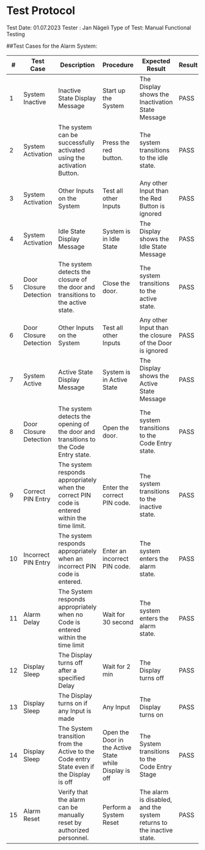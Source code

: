 # Test Protocol

Test Date: 01.07.2023
Tester : Jan Nägeli 
Type of Test: Manual Functional Testing

##Test Cases for the Alarm System:

| # | Test Case | Description | Procedure | Expected Result | Result |
|---|-----------|-------------|-----------|-----------------|--------|
| 1 | System Inactive | Inactive State Display Message | Start up the System | The Display shows the Inactivation State Message | PASS |
| 2 | System Activation | The system can be successfully activated using the activation Button. | Press the red button. | The system transitions to the idle state. | PASS |
| 3 | System Activation | Other Inputs on the System | Test all other Inputs | Any other Input than the Red Button is ignored | PASS |
| 4 | System Activation | Idle State Display Message | System is in Idle State | The Display shows the Idle State Message | PASS |
| 5 | Door Closure Detection | The system detects the closure of the door and transitions to the active state. | Close the door. | The system transitions to the active state. | PASS |
| 6 | Door Closure Detection | Other Inputs on the System | Test all other Inputs | Any other Input than the closure of the Door is ignored | PASS |
| 7 | System Active | Active State Display Message | System is in Active State | The Display shows the Active State Message | PASS |
| 8 | Door Closure Detection | The system detects the opening of the door and transitions to the Code Entry state. | Open the door. | The system transitions to the Code Entry state. | PASS |
| 9 | Correct PIN Entry | The system responds appropriately when the correct PIN code is entered within the time limit. | Enter the correct PIN code. | The system transitions to the inactive state. | PASS |
| 10 | Incorrect PIN Entry | The system responds appropriately when an incorrect PIN code is entered. | Enter an incorrect PIN code. | The system enters the alarm state. | PASS |
| 11 | Alarm Delay | The System responds appropriately when no Code is entered within the time limit | Wait for 30 second | The system enters the alarm state. | PASS |
| 12 | Display Sleep | The Display turns off after a specified Delay | Wait for 2 min | The Display turns off | PASS |
| 13 | Display Sleep | The Display turns on if any Input is made | Any Input | The Display turns on | PASS |
| 14 | Display Sleep | The System transition from the Active to the Code entry State even if the Display is off | Open the Door in the Active State while Display is off | The System transitions to the Code Entry Stage | PASS |
| 15 | Alarm Reset | Verify that the alarm can be manually reset by authorized personnel. | Perform a System Reset | The alarm is disabled, and the system returns to the inactive state. | PASS |